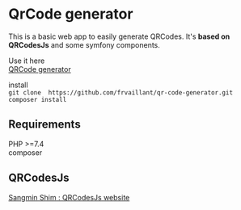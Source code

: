 # QrCode generator
This is a basic web app to easily generate QRCodes. It's **based on QRCodesJs** and some symfony components.

Use it here  
[QRCode generator](http://frvaillant.com/qrcode)  

install  
```git clone  https://github.com/frvaillant/qr-code-generator.git```
```composer install```

## Requirements
PHP >=7.4  
composer

## QRCodesJs
[Sangmin Shim : QRCodesJs website](https://davidshimjs.github.io/qrcodejs/)